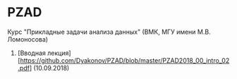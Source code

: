 # PZAD
Курс "Прикладные задачи анализа данных" (ВМК, МГУ имени М.В. Ломоносова)

1. [Вводная лекция][https://github.com/Dyakonov/PZAD/blob/master/PZAD2018_00_intro_02.pdf] (10.09.2018)
